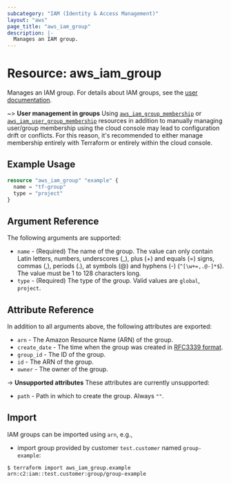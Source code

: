 ```yaml
---
subcategory: "IAM (Identity & Access Management)"
layout: "aws"
page_title: "aws_iam_group"
description: |-
  Manages an IAM group.
---
```


[iam-policies-and-groups]: https://docs.cloud.croc.ru/en/services/iam/policies.html
[RFC3339 format]: https://datatracker.ietf.org/doc/html/rfc3339#section-5.8
[tf-group-membership]: iam_group_membership.html
[tf-user-group-membership]: iam_user_group_membership.html

# Resource: aws_iam_group

Manages an IAM group. For details about IAM groups, see the [user documentation][iam-policies-and-groups].

~> **User management in groups**
Using [`aws_iam_group_membership`][tf-group-membership] or
[`aws_iam_user_group_membership`][tf-user-group-membership] resources
in addition to manually managing user/group membership using the cloud console may lead to configuration drift or conflicts.
For this reason, it's recommended to either manage membership entirely with Terraform or entirely within the cloud console.

## Example Usage

```terraform
resource "aws_iam_group" "example" {
  name = "tf-group"
  type = "project"
}
```

## Argument Reference

The following arguments are supported:

* `name` - (Required) The name of the group. The value can only contain Latin letters, numbers, underscores (_),
  plus (+) and equals (=) signs, commas (,), periods (.), at symbols (@) and hyphens (-) (`^[\w+=,.@-]*$`).
  The value must be 1 to 128 characters long.
* `type` - (Required) The type of the group. Valid values are `global`, `project`.

## Attribute Reference

In addition to all arguments above, the following attributes are exported:

* `arn` - The Amazon Resource Name (ARN) of the group.
* `create_date` - The time when the group was created in [RFC3339 format].
* `group_id` - The ID of the group.
* `id` - The ARN of the group.
* `owner` - The owner of the group.

->  **Unsupported attributes**
These attributes are currently unsupported:

* `path` - Path in which to create the group. Always `""`.

## Import

IAM groups can be imported using `arn`, e.g.,

* import group provided by customer `test.customer` named `group-example`:

```
$ terraform import aws_iam_group.example arn:c2:iam::test.customer:group/group-example
```
